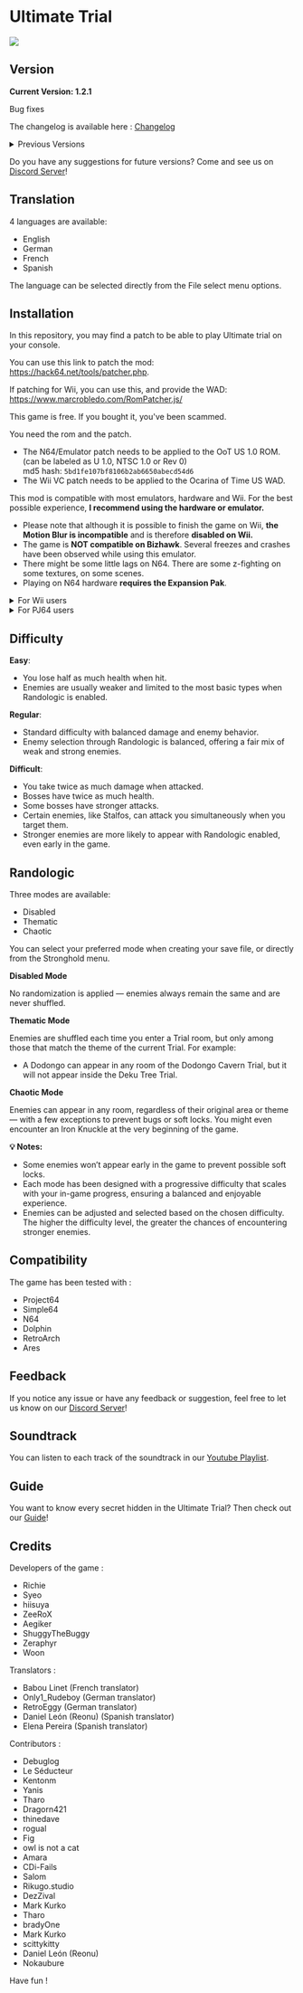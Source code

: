 # Ultimate Trial
![](https://github.com/RichieUltimate/ultimate-trial/blob/main/ultimate_trial_logo.png?raw=true)





## Version

**Current Version: 1.2.1**

Bug fixes

The changelog is available here : [Changelog](https://github.com/RichieUltimate/ultimate-trial/releases/tag/v1.2)

<details>
  <summary>Previous Versions</summary>
  
- Version 1.12 : Bug fixes 
- Version 1.11 : Bug fixes
- Version 1.1 : Translation, new content, bug fixes and balancing
- Version 1.02 - 1.0.5 : Bug fixes and balancing
- Version 1.01 : QoL updates
- Version 1.0 : Release of the game!
</details>

Do you have any suggestions for future versions? Come and see us on [Discord Server](https://discord.gg/bSxVK8xSHu)!

## Translation

4 languages are available:
- English
- German
- French
- Spanish

The language can be selected directly from the File select menu options.

## Installation

In this repository, you may find a patch to be able to play Ultimate trial on your console.

You can use this link to patch the mod: 
https://hack64.net/tools/patcher.php. 

If patching for Wii, you can use this, and provide the WAD:
https://www.marcrobledo.com/RomPatcher.js/

This game is free. If you bought it, you've been scammed.

You need the rom and the patch.

- The N64/Emulator patch needs to be applied to the OoT US 1.0 ROM.<br>
(can be labeled as U 1.0, NTSC 1.0 or Rev 0)<br>
md5 hash: `5bd1fe107bf8106b2ab6650abecd54d6`
- The Wii VC patch needs to be applied to the Ocarina of Time US WAD.

This mod is compatible with most emulators, hardware and Wii. For the best possible experience, **I recommend using the hardware or emulator.**
  - Please note that although it is possible to finish the game on Wii, **the Motion Blur is incompatible** and is therefore **disabled on Wii.**
  - The game is **NOT compatible on Bizhawk**. Several freezes and crashes have been observed while using this emulator.
  - There might be some little lags on N64. There are some z-fighting on some textures, on some scenes.
  - Playing on N64 hardware **requires the Expansion Pak**.

<details>
  <summary>For Wii users</summary>
There's a secret in this game that we're sorry to say can't be used on Wii.
</details>

<details>
  <summary>For PJ64 users</summary>
Activating the "Always use interpreter core" option is necessary.

1. Options -> Configuration - Select "General settings" and uncheck "Hide advanced settings"
2. Select "Advanced" and check "Always use interpreter core"
3. Hit "Apply" and "Ok"

</details>

## Difficulty

**Easy**:
- You lose half as much health when hit.
- Enemies are usually weaker and limited to the most basic types when Randologic is enabled.

**Regular**:
- Standard difficulty with balanced damage and enemy behavior.
- Enemy selection through Randologic is balanced, offering a fair mix of weak and strong enemies.

**Difficult**:
- You take twice as much damage when attacked.
- Bosses have twice as much health.
- Some bosses have stronger attacks.
- Certain enemies, like Stalfos, can attack you simultaneously when you target them.
- Stronger enemies are more likely to appear with Randologic enabled, even early in the game.

## Randologic

Three modes are available:

- Disabled
- Thematic
- Chaotic

You can select your preferred mode when creating your save file, or directly from the Stronghold menu.

**Disabled Mode**

No randomization is applied — enemies always remain the same and are never shuffled.

**Thematic Mode**

Enemies are shuffled each time you enter a Trial room, but only among those that match the theme of the current Trial.
For example:

- A Dodongo can appear in any room of the Dodongo Cavern Trial, but it will not appear inside the Deku Tree Trial.

**Chaotic Mode**

Enemies can appear in any room, regardless of their original area or theme — with a few exceptions to prevent bugs or soft locks.
You might even encounter an Iron Knuckle at the very beginning of the game.

**💡 Notes:**

- Some enemies won’t appear early in the game to prevent possible soft locks.
- Each mode has been designed with a progressive difficulty that scales with your in-game progress, ensuring a balanced and enjoyable experience.
- Enemies can be adjusted and selected based on the chosen difficulty. The higher the difficulty level, the greater the chances of encountering stronger enemies.

## Compatibility

The game has been tested with : 
- Project64
- Simple64
- N64
- Dolphin
- RetroArch
- Ares


## Feedback

If you notice any issue or have any feedback or suggestion, feel free to let us know on our [Discord Server](https://discord.gg/bSxVK8xSHu)!

## Soundtrack

You can listen to each track of the soundtrack in our [Youtube Playlist](https://www.youtube.com/playlist?list=PLYk0419DovZIqIPCqFXclkKI8gfu2PJ_X).

## Guide

You want to know every secret hidden in the Ultimate Trial? Then check out our [Guide](https://github.com/RichieUltimate/ultimate-trial/blob/main/Ultimate_Trial_-_Instruction_Booklet.pdf)!

## Credits

Developers of the game :
- Richie
- Syeo
- hiisuya
- ZeeRoX
- Aegiker
- ShuggyTheBuggy
- Zeraphyr
- Woon

Translators : 
- Babou Linet (French translator)
- Only1_Rudeboy (German translator)
- RetroEggy (German translator)
- Daniel León (Reonu) (Spanish translator)
- Elena Pereira (Spanish translator)

Contributors :
- Debuglog
- Le Séducteur
- Kentonm
- Yanis
- Tharo
- Dragorn421
- thinedave
- rogual
- Fig
- owl is not a cat
- Amara
- CDi-Fails
- Salom
- Rikugo.studio
- DezZival
- Mark Kurko
- Tharo
- bradyOne
- Mark Kurko
- scittykitty
- Daniel León (Reonu)
- Nokaubure

Have fun !
